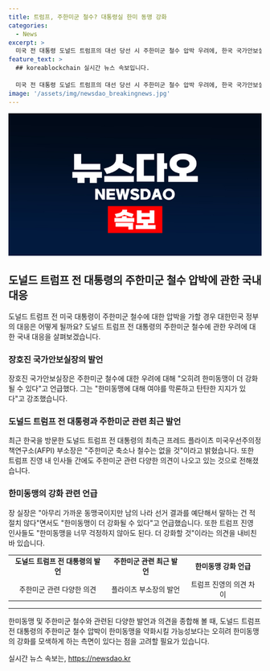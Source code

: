 ```yaml
---
title: 트럼프, 주한미군 철수? 대통령실 한미 동맹 강화
categories:
  - News
excerpt: >
  미국 전 대통령 도널드 트럼프의 대선 당선 시 주한미군 철수 압박 우려에, 한국 국가안보실장은 한미동맹은 더 강화될 수 있다고 언급했다. 트럼프 진영의 인사들도 한미동맹을 강화할 것이라는 의견을 내놓았으며, 핵무장 용인 주장에 대해서는 각자의 의견이 다르다고 전했다. 프레드 플라이츠 AFPI 부소장 역시 주한미군 축소나 철수는 없을 것이라고 밝혔다. 
feature_text: >
  ## koreablockchain 실시간 뉴스 속보입니다.

  미국 전 대통령 도널드 트럼프의 대선 당선 시 주한미군 철수 압박 우려에, 한국 국가안보실장은 한미동맹은 더 강화될 수 있다고 언급했다. 트럼프 진영의 인사들도 한미동맹을 강화할 것이라는 의견을 내놓았으며, 핵무장 용인 주장에 대해서는 각자의 의견이 다르다고 전했다. 프레드 플라이츠 AFPI 부소장 역시 주한미군 축소나 철수는 없을 것이라고 밝혔다. 
image: '/assets/img/newsdao_breakingnews.jpg'
---
```


<p><img src="/assets/img/newsdao_breakingnews.jpg" alt="koreablockchain 속보" /></p>

<h2 data-ke-size="size26">도널드 트럼프 전 대통령의 주한미군 철수 압박에 관한 국내 대응</h2>

<p data-ke-size="size16">도널드 트럼프 전 미국 대통령이 주한미군 철수에 대한 압박을 가할 경우 대한민국 정부의 대응은 어떻게 될까요? 도널드 트럼프 전 대통령의 주한미군 철수에 관한 우려에 대한 국내 대응을 살펴보겠습니다.</p>

<h3>장호진 국가안보실장의 발언</h3>

<p data-ke-size="size16">장호진 국가안보실장은 주한미군 철수에 대한 우려에 대해 "오히려 한미동맹이 더 강화될 수 있다"고 언급했다. 그는 "한미동맹에 대해 여야를 막론하고 탄탄한 지지가 있다"고 강조했습니다.</p>

<h3>도널드 트럼프 전 대통령과 주한미군 관련 최근 발언</h3>

<p data-ke-size="size16">최근 한국을 방문한 도널드 트럼프 전 대통령의 최측근 프레드 플라이츠 미국우선주의정책연구소(AFPI) 부소장은 "주한미군 축소나 철수는 없을 것"이라고 밝혔습니다. 또한 트럼프 진영 내 인사들 간에도 주한미군 관련 다양한 의견이 나오고 있는 것으로 전해졌습니다.</p>

<h3>한미동맹의 강화 관련 언급</h3>

<p data-ke-size="size16">장 실장은 "아무리 가까운 동맹국이지만 남의 나라 선거 결과를 예단해서 말하는 건 적절치 않다"면서도 "한미동맹이 더 강화될 수 있다"고 언급했습니다. 또한 트럼프 진영 인사들도 "한미동맹을 너무 걱정하지 않아도 된다. 더 강화할 것"이라는 의견을 내비친 바 있습니다.</p>

<table>
    <tr>
        <td style="text-align: center; height: 17px;"><b>도널드 트럼프 전 대통령의 발언</b></td>
        <td style="text-align: center; height: 17px;"><b>주한미군 관련 최근 발언</b></td>
        <td style="text-align: center; height: 17px;"><b>한미동맹 강화 언급</b></td>
    </tr>
    <tr>
        <td style="text-align: center;">주한미군 관련 다양한 의견</td>
        <td style="text-align: center;">플라이츠 부소장의 발언</td>
        <td style="text-align: center;">트럼프 진영의 의견 차이</td>
    </tr>
</table>

<hr>

<p data-ke-size="size16">한미동맹 및 주한미군 철수와 관련된 다양한 발언과 의견을 종합해 볼 때, 도널드 트럼프 전 대통령의 주한미군 철수 압박이 한미동맹을 약화시킬 가능성보다는 오히려 한미동맹의 강화를 모색하게 하는 측면이 있다는 점을 고려할 필요가 있습니다.</p>
실시간 뉴스 속보는, <a href="https://newsdao.kr" rel="dofollow">https://newsdao.kr</a>


